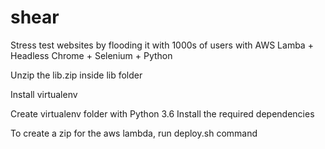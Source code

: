 # shear
Stress test websites by flooding it with 1000s of users with AWS Lamba + Headless Chrome + Selenium + Python

Unzip the lib.zip inside lib folder

Install virtualenv

Create virtualenv folder with Python 3.6
Install the required dependencies

To create a zip for the aws lambda, run deploy.sh command
